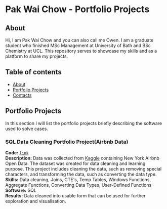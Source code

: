 # Pak Wai Chow - Portfolio Projects

## About

Hi, I am Pak Wai Chow and you can also call me Owen. I am a graduate student who finished MSc Management at University of Bath and BSc Chemistry at UCL. This repository serves to showcase my skills and as a platform to share my projects.
<br>

## Table of contents
- [About](#about)
- [Portfolio Projects](#portfolio-projects)
- [Contacts](#contacts)

## Portfolio Projects
In this section I will list the portfolio projects briefly describing the software used to solve cases.

### SQL Data Cleaning Portfolio Project(Airbnb Data)
**Code:** [`link`](https://github.com/OwenChow12/Portfolio_Project/blob/4256e5b432f20df1e4d4c71c8c851a5f6b09f26c/SQL%20Data%20Cleaning%20Portfolio%20Project%20(Airbnb%20Data).sql)   
**Description:** Data was collected from [Kaggle](https://www.kaggle.com/datasets/arianazmoudeh/airbnbopendata) containing New York Airbnb Open Data. The dataset was created for data cleaning and learning purpose. This project includes cleaning the data, such as removing special characters, and transforming the data, such as converting the data type.     
**Skills:** Data cleaning, Joins, CTE's, Temp Tables, Windows Functions, Aggregate Functions, Converting Data Types, User-Defined Functions     
**Software:** SQL    
**Results:** Data cleaned into usable form that can be used for further exploration and visualisation.    

